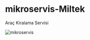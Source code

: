 # mikroservis-Miltek
Araç Kiralama Servisi

![mikroservis](https://user-images.githubusercontent.com/101670417/207201891-42afdb1c-287a-4d49-8524-0632009cf713.jpeg)

